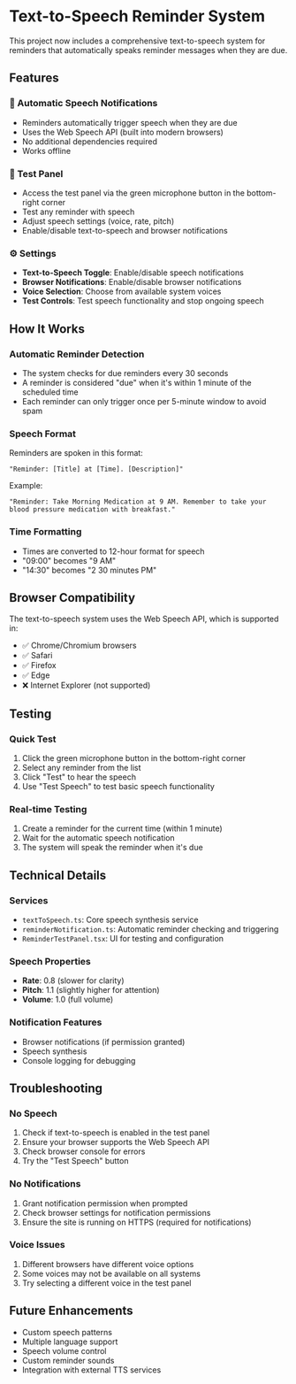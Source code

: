 # Text-to-Speech Reminder System

This project now includes a comprehensive text-to-speech system for reminders that automatically speaks reminder messages when they are due.

## Features

### 🎤 Automatic Speech Notifications
- Reminders automatically trigger speech when they are due
- Uses the Web Speech API (built into modern browsers)
- No additional dependencies required
- Works offline

### 🧪 Test Panel
- Access the test panel via the green microphone button in the bottom-right corner
- Test any reminder with speech
- Adjust speech settings (voice, rate, pitch)
- Enable/disable text-to-speech and browser notifications

### ⚙️ Settings
- **Text-to-Speech Toggle**: Enable/disable speech notifications
- **Browser Notifications**: Enable/disable browser notifications
- **Voice Selection**: Choose from available system voices
- **Test Controls**: Test speech functionality and stop ongoing speech

## How It Works

### Automatic Reminder Detection
- The system checks for due reminders every 30 seconds
- A reminder is considered "due" when it's within 1 minute of the scheduled time
- Each reminder can only trigger once per 5-minute window to avoid spam

### Speech Format
Reminders are spoken in this format:
```
"Reminder: [Title] at [Time]. [Description]"
```

Example:
```
"Reminder: Take Morning Medication at 9 AM. Remember to take your blood pressure medication with breakfast."
```

### Time Formatting
- Times are converted to 12-hour format for speech
- "09:00" becomes "9 AM"
- "14:30" becomes "2 30 minutes PM"

## Browser Compatibility

The text-to-speech system uses the Web Speech API, which is supported in:
- ✅ Chrome/Chromium browsers
- ✅ Safari
- ✅ Firefox
- ✅ Edge
- ❌ Internet Explorer (not supported)

## Testing

### Quick Test
1. Click the green microphone button in the bottom-right corner
2. Select any reminder from the list
3. Click "Test" to hear the speech
4. Use "Test Speech" to test basic speech functionality

### Real-time Testing
1. Create a reminder for the current time (within 1 minute)
2. Wait for the automatic speech notification
3. The system will speak the reminder when it's due

## Technical Details

### Services
- `textToSpeech.ts`: Core speech synthesis service
- `reminderNotification.ts`: Automatic reminder checking and triggering
- `ReminderTestPanel.tsx`: UI for testing and configuration

### Speech Properties
- **Rate**: 0.8 (slower for clarity)
- **Pitch**: 1.1 (slightly higher for attention)
- **Volume**: 1.0 (full volume)

### Notification Features
- Browser notifications (if permission granted)
- Speech synthesis
- Console logging for debugging

## Troubleshooting

### No Speech
1. Check if text-to-speech is enabled in the test panel
2. Ensure your browser supports the Web Speech API
3. Check browser console for errors
4. Try the "Test Speech" button

### No Notifications
1. Grant notification permission when prompted
2. Check browser settings for notification permissions
3. Ensure the site is running on HTTPS (required for notifications)

### Voice Issues
1. Different browsers have different voice options
2. Some voices may not be available on all systems
3. Try selecting a different voice in the test panel

## Future Enhancements

- Custom speech patterns
- Multiple language support
- Speech volume control
- Custom reminder sounds
- Integration with external TTS services 